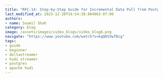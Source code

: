 ```yaml
---
title: "RFC-14: Step-by-Step Guide for Incremental Data Pull from Postgres to Hudi using DeltaStreamer (#4)"
last_modified_at: 2023-12-20T16:54:38.964863-07:00
authors:
- name: Soumil Shah
category: blog
image: /assets/images/video_blogs/video_blog6.png
navigate: "https://www.youtube.com/watch?v=kqQ0SVwfBig"
tags:
- guide
- beginner
- deltastreamer
- hudi streamer
- postgres
- apache hudi
---
```

